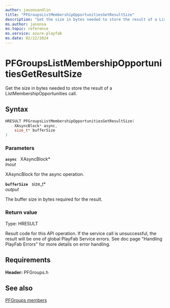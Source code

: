 ```yaml
---
author: jasonsandlin
title: "PFGroupsListMembershipOpportunitiesGetResultSize"
description: "Get the size in bytes needed to store the result of a ListMembershipOpportunities call."
ms.author: jasonsa
ms.topic: reference
ms.service: azure-playfab
ms.date: 02/22/2024
---
```


# PFGroupsListMembershipOpportunitiesGetResultSize  

Get the size in bytes needed to store the result of a ListMembershipOpportunities call.  

## Syntax  
  
```cpp
HRESULT PFGroupsListMembershipOpportunitiesGetResultSize(  
    XAsyncBlock* async,  
    size_t* bufferSize  
)  
```  
  
### Parameters  
  
**`async`** &nbsp; XAsyncBlock*  
*_Inout_*  
  
XAsyncBlock for the async operation.  
  
**`bufferSize`** &nbsp; size_t*  
*output*  
  
The buffer size in bytes required for the result.  
  
  
### Return value
Type: HRESULT
  
Result code for this API operation. If the service call is unsuccessful, the result will be one of global PlayFab Service errors. See doc page "Handling PlayFab Errors" for more details on error handling.
  
  
## Requirements  
  
**Header:** PFGroups.h
  
## See also  
[PFGroups members](../pfgroups_members.md)  

  
  
